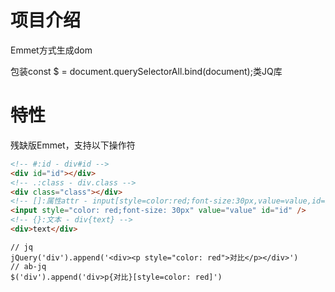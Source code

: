 # 项目介绍
Emmet方式生成dom

包装const $ = document.querySelectorAll.bind(document);类JQ库
# 特性
残缺版Emmet，支持以下操作符
```html
<!-- #:id - div#id -->
<div id="id"></div>
<!-- .:class - div.class -->
<div class="class"></div>
<!-- []:属性attr - input[style=color:red;font-size:30px,value=value,id=id] -->
<input style="color: red;font-size: 30px" value="value" id="id" />
<!-- {}:文本 - div{text} -->
<div>text</div>
```
```
// jq
jQuery('div').append('<div><p style="color: red">对比</p></div>')
// ab-jq
$('div').append('div>p{对比}[style=color: red]')
```